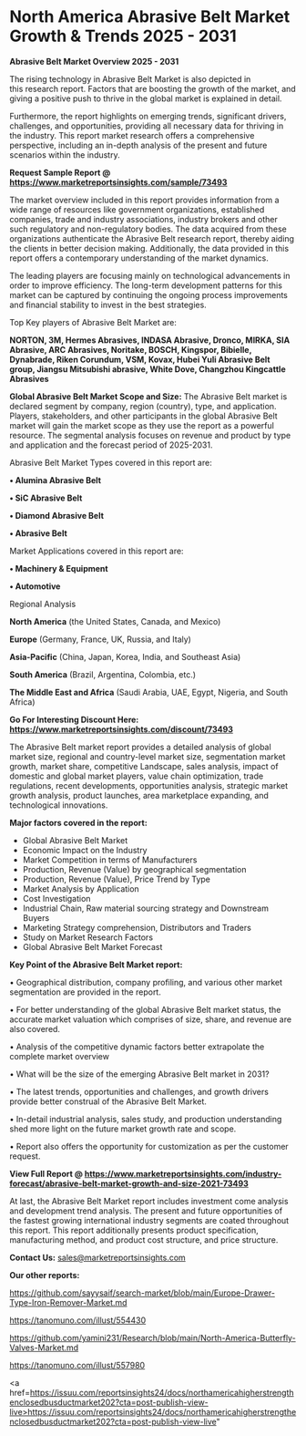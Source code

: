 # North America Abrasive Belt Market Growth & Trends 2025 - 2031

<Strong> Abrasive Belt Market Overview 2025 - 2031</strong>

The rising technology in Abrasive Belt Market is also depicted in this research report. Factors that are boosting the growth of the market, and giving a positive push to thrive in the global market is explained in detail.

Furthermore, the report highlights on emerging trends, significant drivers, challenges, and opportunities, providing all necessary data for thriving in the industry. This report market research offers a comprehensive perspective, including an in-depth analysis of the present and future scenarios within the industry.

<strong>Request Sample Report @ <a href=https://www.marketreportsinsights.com/sample/73493>https://www.marketreportsinsights.com/sample/73493</a></strong>

The market overview included in this report provides information from a wide range of resources like government organizations, established companies, trade and industry associations, industry brokers and other such regulatory and non-regulatory bodies. The data acquired from these organizations authenticate the Abrasive Belt research report, thereby aiding the clients in better decision making. Additionally, the data provided in this report offers a contemporary understanding of the market dynamics.

The leading players are focusing mainly on technological advancements in order to improve efficiency. The long-term development patterns for this market can be captured by continuing the ongoing process improvements and financial stability to invest in the best strategies.

Top Key players of Abrasive Belt Market are:

<strong>NORTON, 3M, Hermes Abrasives, INDASA Abrasive, Dronco, MIRKA, SIA Abrasive, ARC Abrasives, Noritake, BOSCH, Kingspor, Bibielle, Dynabrade, Riken Corundum, VSM, Kovax, Hubei Yuli Abrasive Belt group, Jiangsu Mitsubishi abrasive, White Dove, Changzhou Kingcattle Abrasives</strong>

<strong><b>Global Abrasive Belt Market Scope and Size:</b></strong>
The Abrasive Belt market is declared segment by company, region (country), type, and application. Players, stakeholders, and other participants in the global Abrasive Belt market will gain the market scope as they use the report as a powerful resource. The segmental analysis focuses on revenue and product by type and application and the forecast period of 2025-2031.

Abrasive Belt Market Types covered in this report are:

<strong>• Alumina Abrasive Belt

• SiC Abrasive Belt

• Diamond Abrasive Belt

• Abrasive Belt</strong>

Market Applications covered in this report are:

<strong>• Machinery & Equipment

• Automotive</strong> 

Regional Analysis

<strong>North America</strong> (the United States, Canada, and Mexico)

<strong>Europe</strong> (Germany, France, UK, Russia, and Italy)

<strong>Asia-Pacific</strong> (China, Japan, Korea, India, and Southeast Asia)

<strong>South America</strong> (Brazil, Argentina, Colombia, etc.)

<strong>The Middle East and Africa</strong> (Saudi Arabia, UAE, Egypt, Nigeria, and South Africa)

<strong>Go For Interesting Discount Here: <a href=https://www.marketreportsinsights.com/discount/73493>https://www.marketreportsinsights.com/discount/73493</a></strong>

The Abrasive Belt market report provides a detailed analysis of global market size, regional and country-level market size, segmentation market growth, market share, competitive Landscape, sales analysis, impact of domestic and global market players, value chain optimization, trade regulations, recent developments, opportunities analysis, strategic market growth analysis, product launches, area marketplace expanding, and technological innovations.

<strong><b>Major factors covered in the report:</b></strong>
<ul>
  <li>Global Abrasive Belt Market </li>
  <li>Economic Impact on the Industry</li>
  <li>Market Competition in terms of Manufacturers</li>
  <li>Production, Revenue (Value) by geographical segmentation</li>
  <li>Production, Revenue (Value), Price Trend by Type</li>
  <li>Market Analysis by Application</li>
  <li>Cost Investigation</li>
  <li>Industrial Chain, Raw material sourcing strategy and Downstream Buyers</li>
  <li>Marketing Strategy comprehension, Distributors and Traders</li>
  <li>Study on Market Research Factors</li>
  <li>Global Abrasive Belt Market Forecast</li>
</ul>

<strong><b>Key Point of the Abrasive Belt Market report:</b></strong>

• Geographical distribution, company profiling, and various other market segmentation are provided in the report.

• For better understanding of the global Abrasive Belt market status, the accurate market valuation which comprises of size, share, and revenue are also covered.

• Analysis of the competitive dynamic factors better extrapolate the complete market overview

• What will be the size of the emerging Abrasive Belt market in 2031?

• The latest trends, opportunities and challenges, and growth drivers provide better construal of the Abrasive Belt Market.

• In-detail industrial analysis, sales study, and production understanding shed more light on the future market growth rate and scope.

• Report also offers the opportunity for customization as per the customer request.

<strong><b>View Full Report @ <a href=https://www.marketreportsinsights.com/industry-forecast/abrasive-belt-market-growth-and-size-2021-73493>https://www.marketreportsinsights.com/industry-forecast/abrasive-belt-market-growth-and-size-2021-73493</a></b></strong>


At last, the Abrasive Belt Market report includes investment come analysis and development trend analysis. The present and future opportunities of the fastest growing international industry segments are coated throughout this report. This report additionally presents product specification, manufacturing method, and product cost structure, and price structure.

<strong>Contact Us:</strong>
sales@marketreportsinsights.com

<strong>Our other reports:</strong>

<a href=https://github.com/sayysaif/search-market/blob/main/Europe-Drawer-Type-Iron-Remover-Market.md>https://github.com/sayysaif/search-market/blob/main/Europe-Drawer-Type-Iron-Remover-Market.md</a>

<a href=https://tanomuno.com/illust/554430>https://tanomuno.com/illust/554430</a>

<a href=https://github.com/yamini231/Research/blob/main/North-America-Butterfly-Valves-Market.md>https://github.com/yamini231/Research/blob/main/North-America-Butterfly-Valves-Market.md</a>

<a href=https://tanomuno.com/illust/557980>https://tanomuno.com/illust/557980</a>

<a href=https://issuu.com/reportsinsights24/docs/northamericahigherstrengthenclosedbusductmarket202?cta=post-publish-view-live>https://issuu.com/reportsinsights24/docs/northamericahigherstrengthenclosedbusductmarket202?cta=post-publish-view-live</a>"
